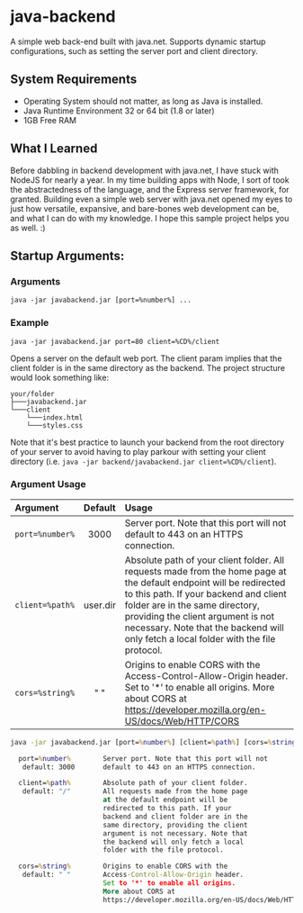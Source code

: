 # java-backend
A simple web back-end built with java.net. Supports dynamic startup configurations,
such as setting the server port and client directory.

## System Requirements
- Operating System should not matter, as long as Java is installed.
- Java Runtime Environment 32 or 64 bit (1.8 or later)
- 1GB Free RAM

## What I Learned
Before dabbling in backend development with java.net, I have stuck with NodeJS
for nearly a year. In my time building apps with Node, I sort of took the
abstractedness of the language, and the Express server framework, for granted.
Building even a simple web server with java.net opened my eyes to just how
versatile, expansive, and bare-bones web development can be, and what I can do
with my knowledge. I hope this sample project helps you as well. :)

## Startup Arguments:

### Arguments
```
java -jar javabackend.jar [port=%number%] ...
```


### Example
`java -jar javabackend.jar port=80 client=%CD%/client`

Opens a server on the default web port. The client param
implies that the client folder is in the same directory as
the backend. The project structure would look something like:
```
your/folder
├───javabackend.jar
└───client
    └───index.html
    └───styles.css
```
Note that it's best practice to launch your backend
from the root directory of your server to avoid
having to play parkour with setting your client
directory (i.e. `java -jar backend/javabackend.jar client=%CD%/client`).

### Argument Usage
| Argument | Default | Usage |
| :--- | :---: | :--- |
| `port=%number%` | 3000 | Server port. Note that this port will not default to 443 on an HTTPS connection. |
| `client=%path%` | user.dir | Absolute path of your client folder. All requests made from the home page at the default endpoint will be redirected to this path. If your backend and client folder are in the same directory, providing the client argument is not necessary. Note that the backend will only fetch a local folder with the file protocol. |
| `cors=%string%` | " " | Origins to enable CORS with the Access-Control-Allow-Origin header. Set to '*' to enable all origins. More about CORS at  https://developer.mozilla.org/en-US/docs/Web/HTTP/CORS |

```cmd
java -jar javabackend.jar [port=%number%] [client=%path%] [cors=%string%]

  port=%number%        Server port. Note that this port will not
   default: 3000       default to 443 on an HTTPS connection.

  client=%path%        Absolute path of your client folder.
   default: "/"        All requests made from the home page
                       at the default endpoint will be
                       redirected to this path. If your
                       backend and client folder are in the
                       same directory, providing the client
                       argument is not necessary. Note that
                       the backend will only fetch a local
                       folder with the file protocol.

  cors=%string%        Origins to enable CORS with the
   default: " "        Access-Control-Allow-Origin header.
                       Set to '*' to enable all origins.
                       More about CORS at 
                       https://developer.mozilla.org/en-US/docs/Web/HTTP/CORS
```
